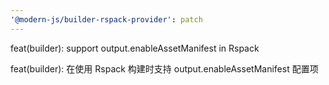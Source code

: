 ```yaml
---
'@modern-js/builder-rspack-provider': patch
---
```


feat(builder): support output.enableAssetManifest in Rspack


feat(builder): 在使用 Rspack 构建时支持 output.enableAssetManifest 配置项
